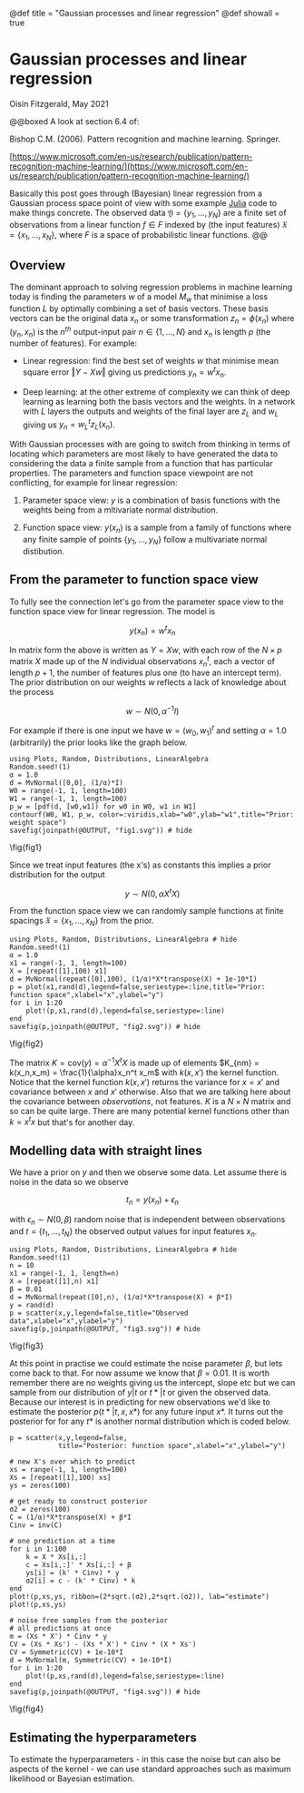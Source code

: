 @def title = "Gaussian processes and linear regression"
@def showall = true

# Gaussian processes and linear regression
Oisín Fitzgerald, May 2021

@@boxed
A look at section 6.4 of: 
 
Bishop C.M. (2006). Pattern recognition and machine learning. Springer.

[https://www.microsoft.com/en-us/research/publication/pattern-recognition-machine-learning/](https://www.microsoft.com/en-us/research/publication/pattern-recognition-machine-learning/)

Basically this post goes through (Bayesian) linear regression from a Gaussian process space point of view with some example [Julia](https://julialang.org/) code to make things concrete. The observed data $\mathfrak{Y} = \{y_1,...,y_N\}$ are a finite set of observations from a linear function $f \in F$ indexed by (the input features) $\mathfrak{X} = \{x_1,...,x_N\}$, where $F$ is a space of probabilistic linear functions.
@@

## Overview

The dominant approach to solving regression problems in machine learning today is finding the parameters $w$ of a model $M_w$ that minimise a loss function $L$ by optimally combining a set of basis vectors. These basis vectors can be the original data $x_n$ or some transformation $z_n = \phi(x_n)$ where $(y_n,x_n)$ is the $n^{th}$ output-input pair $n \in \{1,...,N\}$ and $x_n$ is length $p$ (the number of features). For example: 

* Linear regression: find the best set of weights $w$ that minimise mean square error $\left\Vert Y - X w \right\Vert$ giving us predictions $y_n = w^t x_n$. 

* Deep learning: at the other extreme of complexity we can think of deep learning as learning both the basis vectors and the weights. In a network with $L$ layers the outputs and weights of the final layer are $z_L$ and $w_L$ giving us $y_n =  w_L^t z_L(x_n)$. 

With Gaussian processes with are going to switch from thinking in terms of locating which parameters are most likely to have generated the data to considering the data a finite sample from a function that has particular properties. The parameters and function space viewpoint are not conflicting, for example for linear regression:   

1. Parameter space view: $y$ is a combination of basis functions with the weights being from a mltivariate normal distribution. 

2. Function space view: $y(x_n)$ is a sample from a family of functions where any finite sample of points $\{y_1,...,y_N\}$ follow a multivariate normal distibution. 

## From the parameter to function space view

To fully see the connection let's go from the parameter space view to the function space view for linear regression. The model is 

$$y(x_n) = w^t x_n$$

In matrix form the above is written as $Y = X w$, with each row of the $N \times p$ matrix $X$ made up of the $N$ individual observations $x^t_n$, each a vector of length $p+1$, the number of features plus one (to have an intercept term). The prior distribution on our weights $w$ reflects a lack of knowledge about the process

$$w \sim N(0,\alpha^{-1}I)$$ 

For example if there is one input we have $w = (w_0, w_1)^t$ and setting $\alpha = 1.0$ (arbitrarily) the prior looks like the graph below.

```julia:fig1
using Plots, Random, Distributions, LinearAlgebra
Random.seed!(1)
α = 1.0
d = MvNormal([0,0], (1/α)*I)
W0 = range(-1, 1, length=100)
W1 = range(-1, 1, length=100)
p_w = [pdf(d, [w0,w1]) for w0 in W0, w1 in W1]
contourf(W0, W1, p_w, color=:viridis,xlab="w0",ylab="w1",title="Prior: weight space")
savefig(joinpath(@OUTPUT, "fig1.svg")) # hide
```
\fig{fig1}

Since we treat input features (the x's) as constants this implies a prior distribution for the output 

$$y \sim N(0,\alpha X^t X)$$ 

From the function space view we can randomly sample functions at finite spacings $\mathfrak{X} = \{x_1,...,x_N\}$ from the prior.

```julia:fig2
using Plots, Random, Distributions, LinearAlgebra # hide
Random.seed!(1)
α = 1.0
x1 = range(-1, 1, length=100)
X = [repeat([1],100) x1]
d = MvNormal(repeat([0],100), (1/α)*X*transpose(X) + 1e-10*I)
p = plot(x1,rand(d),legend=false,seriestype=:line,title="Prior: function space",xlabel="x",ylabel="y")
for i in 1:20
    plot!(p,x1,rand(d),legend=false,seriestype=:line)
end
savefig(p,joinpath(@OUTPUT, "fig2.svg")) # hide
```
\fig{fig2}

The matrix $K = \text{cov}(y) = \alpha^{-1} X^t X$ is made up of elements $K_{nm} = k(x_n,x_m) = \frac{1}{\alpha}x_n^t x_m$ with $k(x,x')$ the kernel function. Notice that the kernel function $k(x,x')$ returns the variance for $x = x'$ and covariance between $x$ and $x'$ otherwise. Also that we are talking here about the covariance between *observations*, not features. $K$ is a $N \times N$ matrix and so can be quite large. There are many potential kernel functions other than $k = x^tx$ but that's for another day.   

## Modelling data with straight lines

We have a prior on $y$ and then we observe some data. Let assume there is noise in the data so we observe 

$$t_n = y(x_n) + \epsilon_n$$

with $\epsilon_n \sim N(0,\beta)$ random noise that is independent between observations and $t = \{t_1,...,t_N\}$ the observed output values for input features $x_n$. 

```julia:fig3
using Plots, Random, Distributions, LinearAlgebra # hide
Random.seed!(1)
n = 10
x1 = range(-1, 1, length=n)
X = [repeat([1],n) x1]
β = 0.01
d = MvNormal(repeat([0],n), (1/α)*X*transpose(X) + β*I)
y = rand(d) 
p = scatter(x,y,legend=false,title="Observed data",xlabel="x",ylabel="y")
savefig(p,joinpath(@OUTPUT, "fig3.svg")) # hide
```
\fig{fig3}

At this point in practise we could estimate the noise parameter $\beta$, but lets come back to that. For now assume we know that $\beta = 0.01$. It is worth remember there are no weights giving us the intercept, slope etc but we can 
sample from our distribution of $y|t$ or $t*|t$ or given the observed data. Because our interest is in predicting for new observations we'd like to estimate the posterior $p(t*|t,x,x*)$ for any future input $x*$. It turns out the posterior for for any $t*$ is another normal distribution which is coded below. 

```julia:fig4
p = scatter(x,y,legend=false,
            title="Posterior: function space",xlabel="x",ylabel="y")

# new X's over which to predict
xs = range(-1, 1, length=100)
Xs = [repeat([1],100) xs]
ys = zeros(100)

# get ready to construct posterior
σ2 = zeros(100)
C = (1/α)*X*transpose(X) + β*I
Cinv = inv(C)

# one prediction at a time 
for i in 1:100
    k = X * Xs[i,:]
    c = Xs[i,:]' * Xs[i,:] + β
    ys[i] = (k' * Cinv) * y
    σ2[i] = c - (k' * Cinv) * k
end
plot!(p,xs,ys, ribbon=(2*sqrt.(σ2),2*sqrt.(σ2)), lab="estimate")
plot!(p,xs,ys)

# noise free samples from the posterior
# all predictions at once
m = (Xs * X') * Cinv * y
CV = (Xs * Xs') - (Xs * X') * Cinv * (X * Xs')
CV = Symmetric(CV) + 1e-10*I
d = MvNormal(m, Symmetric(CV) + 1e-10*I)
for i in 1:20
    plot!(p,xs,rand(d),legend=false,seriestype=:line)
end
savefig(p,joinpath(@OUTPUT, "fig4.svg")) # hide
```

\fig{fig4}


## Estimating the hyperparameters

To estimate the hyperparameters  - in this case the noise but can also be aspects of the kernel - we can use standard approaches such as maximum likelihood or Bayesian estimation.